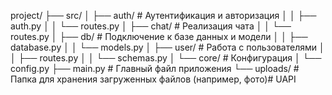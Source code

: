 project/
├── src/
│   ├── auth/              # Аутентификация и авторизация
│   │   ├── auth.py
│   │   └── routes.py
│   ├── chat/              # Реализация чата
│   │   └── routes.py
│   ├── db/                # Подключение к базе данных и модели
│   │   ├── database.py
│   │   └── models.py
│   ├── user/              # Работа с пользователями
│   │   ├── routes.py
│   │   └── schemas.py
│   └── core/              # Конфигурация
│       └── config.py
├── main.py                # Главный файл приложения
└── uploads/               # Папка для хранения загруженных файлов (например, фото)#   U A P I  
 